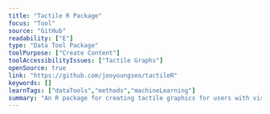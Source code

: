 ```yaml
---
title: "Tactile R Package"
focus: "Tool"
source: "GitHub"
readability: ["E"]
type: "Data Tool Package"
toolPurpose: ["Create Content"]
toolAccessibilityIssues: ["Tactile Graphs"]
openSource: true
link: "https://github.com/jooyoungseo/tactileR"
keywords: []
learnTags: ["dataTools","methods","machineLearning"]
summary: "An R package for creating tactile graphics for users with visual impairments. "
---
```


